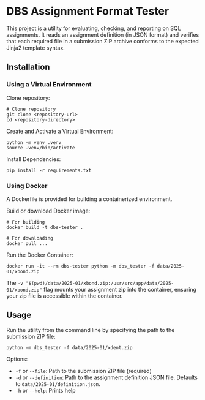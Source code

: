 # DBS Assignment Format Tester

This project is a utility for evaluating, checking, and reporting on SQL assignments. It reads an assignment definition
(in JSON format) and verifies that each required file in a submission ZIP archive conforms to the expected Jinja2
template syntax.

## Installation

### Using a Virtual Environment

Clone repository:

```shell
# Clone repository
git clone <repository-url>
cd <repository-directory>
```

Create and Activate a Virtual Environment:

```shell
python -m venv .venv
source .venv/bin/activate
```

Install Dependencies:

```shell
pip install -r requirements.txt
```

### Using Docker

A Dockerfile is provided for building a containerized environment.

Build or download Docker image:

```shell
# For building
docker build -t dbs-tester .

# For downloading
docker pull ...
```

Run the Docker Container:

```shell
docker run -it --rm dbs-tester python -m dbs_tester -f data/2025-01/xbond.zip
```

The `-v "$(pwd)/data/2025-01/xbond.zip:/usr/src/app/data/2025-01/xbond.zip"` flag mounts your assignment zip into the
container, ensuring your zip file is accessible within the container.

## Usage

Run the utility from the command line by specifying the path to the submission ZIP file:

```shell
python -m dbs_tester -f data/2025-01/xdent.zip
```

Options:
- `-f` or `--file`: Path to the submission ZIP file (required)
- `-d` or `--definition`: Path to the assignment definition JSON file. Defaults to `data/2025-01/definition.json`.
- `-h` or `--help`: Prints help
